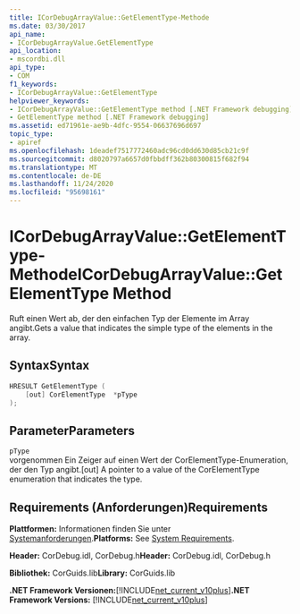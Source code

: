 ```yaml
---
title: ICorDebugArrayValue::GetElementType-Methode
ms.date: 03/30/2017
api_name:
- ICorDebugArrayValue.GetElementType
api_location:
- mscordbi.dll
api_type:
- COM
f1_keywords:
- ICorDebugArrayValue::GetElementType
helpviewer_keywords:
- ICorDebugArrayValue::GetElementType method [.NET Framework debugging]
- GetElementType method [.NET Framework debugging]
ms.assetid: ed71961e-ae9b-4dfc-9554-06637696d697
topic_type:
- apiref
ms.openlocfilehash: 1deadef7517772460adc96cd0dd630d85cb21c9f
ms.sourcegitcommit: d8020797a6657d0fbbdff362b80300815f682f94
ms.translationtype: MT
ms.contentlocale: de-DE
ms.lasthandoff: 11/24/2020
ms.locfileid: "95698161"
---
```

# <a name="icordebugarrayvaluegetelementtype-method"></a><span data-ttu-id="a0269-102">ICorDebugArrayValue::GetElementType-Methode</span><span class="sxs-lookup"><span data-stu-id="a0269-102">ICorDebugArrayValue::GetElementType Method</span></span>

<span data-ttu-id="a0269-103">Ruft einen Wert ab, der den einfachen Typ der Elemente im Array angibt.</span><span class="sxs-lookup"><span data-stu-id="a0269-103">Gets a value that indicates the simple type of the elements in the array.</span></span>  
  
## <a name="syntax"></a><span data-ttu-id="a0269-104">Syntax</span><span class="sxs-lookup"><span data-stu-id="a0269-104">Syntax</span></span>  
  
```cpp  
HRESULT GetElementType (  
    [out] CorElementType  *pType  
);  
```  
  
## <a name="parameters"></a><span data-ttu-id="a0269-105">Parameter</span><span class="sxs-lookup"><span data-stu-id="a0269-105">Parameters</span></span>  

 `pType`  
 <span data-ttu-id="a0269-106">vorgenommen Ein Zeiger auf einen Wert der CorElementType-Enumeration, der den Typ angibt.</span><span class="sxs-lookup"><span data-stu-id="a0269-106">[out] A pointer to a value of the CorElementType enumeration that indicates the type.</span></span>  
  
## <a name="requirements"></a><span data-ttu-id="a0269-107">Requirements (Anforderungen)</span><span class="sxs-lookup"><span data-stu-id="a0269-107">Requirements</span></span>  

 <span data-ttu-id="a0269-108">**Plattformen:** Informationen finden Sie unter [Systemanforderungen](../../get-started/system-requirements.md).</span><span class="sxs-lookup"><span data-stu-id="a0269-108">**Platforms:** See [System Requirements](../../get-started/system-requirements.md).</span></span>  
  
 <span data-ttu-id="a0269-109">**Header:** CorDebug.idl, CorDebug.h</span><span class="sxs-lookup"><span data-stu-id="a0269-109">**Header:** CorDebug.idl, CorDebug.h</span></span>  
  
 <span data-ttu-id="a0269-110">**Bibliothek:** CorGuids.lib</span><span class="sxs-lookup"><span data-stu-id="a0269-110">**Library:** CorGuids.lib</span></span>  
  
 <span data-ttu-id="a0269-111">**.NET Framework Versionen:**[!INCLUDE[net_current_v10plus](../../../../includes/net-current-v10plus-md.md)]</span><span class="sxs-lookup"><span data-stu-id="a0269-111">**.NET Framework Versions:** [!INCLUDE[net_current_v10plus](../../../../includes/net-current-v10plus-md.md)]</span></span>
